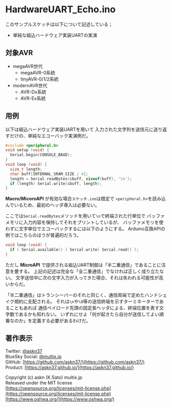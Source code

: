 # HardwareUART_Echo.ino

このサンプルスケッチは以下について記述している；

- 単純な組込ハードウェア実装UARTの実演

## 対象AVR

- megaAVR世代
  - megaAVR-0系統
  - tinyAVR-0/1/2系統
- modernAVR世代
  - AVR-Dx系統
  - AVR-Ex系統

## 用例

以下は組込ハードウェア実装UARTを用いて
入力された文字列を送信元に送り返すだけの、単純なエコーバック実演例だ。

```c
#include <peripheral.h>
void setup (void) {
  Serial.begin(CONSOLE_BAUD);
}
void loop (void) {
  size_t length;
  char buff[INTERNAL_SRAM_SIZE / 4];
  length = Serial.readBytes(&buff, sizeof(buff), '\n');
  if (length) Serial.write(&buff, length);
}
```

__Macro/MicoroAPI__ が有効な場合`スケッチ.ino`は既定で
`<peripheral.h>`を読み込んでいるため、最初のヘッダ導入は必要ない。

ここでは`Serial.readBytes`メソッドを用いて`\n`で終端された行単位で
バッファメモリに入力内容を保持してそれをプリントしているが、
バッファメモリを使わずに文字単位でエコーバックするには以下のようにする。
Arduino互換APIの例ではこちらのほうが普遍的だろう。

```c
void loop (void) {
  if ( Serial.available() ) Serial.write( Serial.read() );
}
```

ただし __MicroAPI__ で提供される組込UART制御は「半二重通信」であることに注意を要する。
上記の記述は完全な「全二重通信」でなければ正しく成り立たない。
文字送信中に次の文字入力が入ってきた場合、それは失われる可能性が高いからだ。

「半二重通信」はトランシーバーのそれと同じく、通信両端で定めたハンドシェイク規約に支配される。
それは`\n`や`\0`等の送信終端を示すターミネーターであることもあれば
通信ペイロード先頭の固定長ヘッダによる、終端位置を表す文字数であるかも知れない。
いずれにせよ「何が起きたら自分が送信してよい順番なのか」を定義する必要があるわけだ。

## 著作表示

Twitter: [@askn37](https://twitter.com/askn37) \
BlueSky Social: [@multix.jp](https://bsky.app/profile/multix.jp) \
GitHub: [https://github.com/askn37/](https://github.com/askn37/) \
Product: [https://askn37.github.io/](https://askn37.github.io/)

Copyright (c) askn (K.Sato) multix.jp \
Released under the MIT license \
[https://opensource.org/licenses/mit-license.php](https://opensource.org/licenses/mit-license.php) \
[https://www.oshwa.org/](https://www.oshwa.org/)
